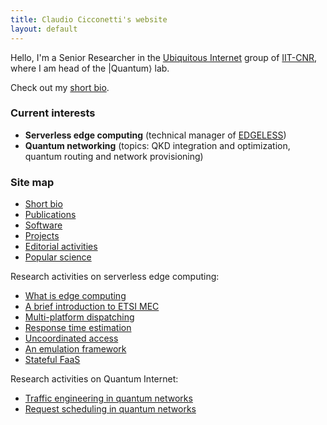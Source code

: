 ```yaml
---
title: Claudio Cicconetti's website
layout: default
---
```


Hello, I'm a Senior Researcher in the [Ubiquitous Internet](https://ui.iit.cnr.it/en/) group of [IIT-CNR](https://www.iit.cnr.it/en/claudio.cicconetti/), where I am head of the \|Quantum⟩ lab.

Check out my [short bio](bio.md).

### Current interests

- **Serverless edge computing** (technical manager of [EDGELESS](https://edgeless-project.eu/))
- **Quantum networking** (topics: QKD integration and optimization, quantum routing and network provisioning)

### Site map


- [Short bio](bio.md)
- [Publications](publications.md)
- [Software](software.md)
- [Projects](projects.md)
- [Editorial activities](editorial.md)
- [Popular science](popular.md)

Research activities on serverless edge computing:
- [What is edge computing](edgecomputing.md)
- [A brief introduction to ETSI MEC](serverless-etsi.md)
- [Multi-platform dispatching](cloudcom2018.md)
- [Response time estimation](percom2019.md)
- [Uncoordinated access](uncoord.md)
- [An emulation framework](simpat.md)
- [Stateful FaaS](statefulfaas.md)

Research activities on Quantum Internet:
- [Traffic engineering in quantum networks](qnetprov.md)
- [Request scheduling in quantum networks](tqe2021.md)

